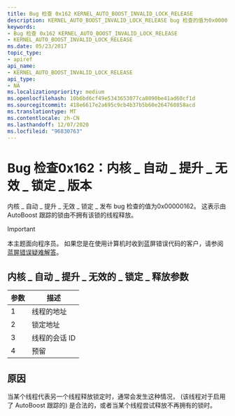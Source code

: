 ```yaml
---
title: Bug 检查 0x162 KERNEL_AUTO_BOOST_INVALID_LOCK_RELEASE
description: KERNEL_AUTO_BOOST_INVALID_LOCK_RELEASE bug 检查的值为0x00000162。 这表示由 AutoBoost 跟踪的锁由不拥有该锁的线程释放。
keywords:
- Bug 检查 0x162 KERNEL_AUTO_BOOST_INVALID_LOCK_RELEASE
- KERNEL_AUTO_BOOST_INVALID_LOCK_RELEASE
ms.date: 05/23/2017
topic_type:
- apiref
api_name:
- KERNEL_AUTO_BOOST_INVALID_LOCK_RELEASE
api_type:
- NA
ms.localizationpriority: medium
ms.openlocfilehash: 10b6bd6cf49e5343653077ca8090be41ad60cf1d
ms.sourcegitcommit: 418e6617e2a695c9cb4b37b5b60e264760858acd
ms.translationtype: MT
ms.contentlocale: zh-CN
ms.lasthandoff: 12/07/2020
ms.locfileid: "96830763"
---
```

# <a name="bug-check-0x162-kernel_auto_boost_invalid_lock_release"></a>Bug 检查0x162：内核 \_ 自动 \_ 提升 \_ 无效 \_ 锁定 \_ 版本


内核 \_ 自动 \_ 提升 \_ 无效 \_ 锁定 \_ 发布 bug 检查的值为0x00000162。 这表示由 AutoBoost 跟踪的锁由不拥有该锁的线程释放。

> [!IMPORTANT]
> 本主题面向程序员。 如果您是在使用计算机时收到蓝屏错误代码的客户，请参阅[蓝屏错误疑难解答](https://www.windows.com/stopcode)。


## <a name="kernel_auto_boost_invalid_lock_release-parameters"></a>内核 \_ 自动 \_ 提升 \_ 无效的 \_ 锁定 \_ 释放参数


| 参数 | 描述                  |
|-----------|------------------------------|
| 1         | 线程的地址    |
| 2         | 锁定地址             |
| 3         | 线程的会话 ID |
| 4         | 预留                     |

 

<a name="cause"></a>原因
-----

当某个线程代表另一个线程释放锁定时，通常会发生这种情况， (该线程对于启用了 AutoBoost 跟踪的) 是合法的，或者当某个线程尝试释放不再拥有的锁时。

 

 




